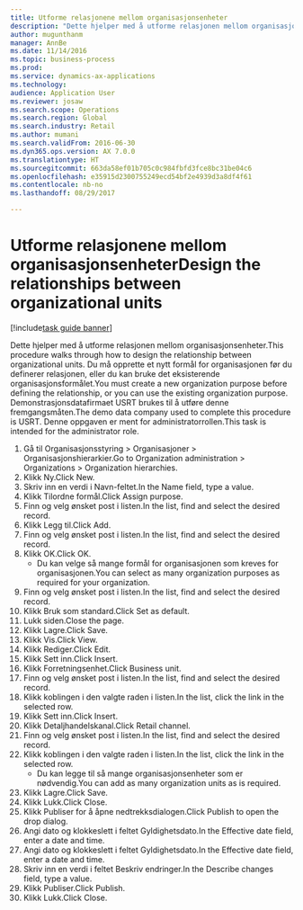 ```yaml
--- 
title: Utforme relasjonene mellom organisasjonsenheter
description: "Dette hjelper med å utforme relasjonen mellom organisasjonsenheter."
author: mugunthanm
manager: AnnBe
ms.date: 11/14/2016
ms.topic: business-process
ms.prod: 
ms.service: dynamics-ax-applications
ms.technology: 
audience: Application User
ms.reviewer: josaw
ms.search.scope: Operations
ms.search.region: Global
ms.search.industry: Retail
ms.author: mumani
ms.search.validFrom: 2016-06-30
ms.dyn365.ops.version: AX 7.0.0
ms.translationtype: HT
ms.sourcegitcommit: 663da58ef01b705c0c984fbfd3fce8bc31be04c6
ms.openlocfilehash: e35915d2300755249ecd54bf2e4939d3a8df4f61
ms.contentlocale: nb-no
ms.lasthandoff: 08/29/2017

---
```

# <a name="design-the-relationships-between-organizational-units"></a><span data-ttu-id="60d9b-103">Utforme relasjonene mellom organisasjonsenheter</span><span class="sxs-lookup"><span data-stu-id="60d9b-103">Design the relationships between organizational units</span></span>

[!include[task guide banner](../includes/task-guide-banner.md)]

<span data-ttu-id="60d9b-104">Dette hjelper med å utforme relasjonen mellom organisasjonsenheter.</span><span class="sxs-lookup"><span data-stu-id="60d9b-104">This procedure walks through how to design the relationship between organizational units.</span></span> <span data-ttu-id="60d9b-105">Du må opprette et nytt formål for organisasjonen før du definerer relasjonen, eller du kan bruke det eksisterende organisasjonsformålet.</span><span class="sxs-lookup"><span data-stu-id="60d9b-105">You must create a new organization purpose before defining the relationship, or you can use the existing organization purpose.</span></span> <span data-ttu-id="60d9b-106">Demonstrasjonsdatafirmaet USRT brukes til å utføre denne fremgangsmåten.</span><span class="sxs-lookup"><span data-stu-id="60d9b-106">The demo data company used to complete this procedure is USRT.</span></span> <span data-ttu-id="60d9b-107">Denne oppgaven er ment for administratorrollen.</span><span class="sxs-lookup"><span data-stu-id="60d9b-107">This task is intended for the administrator role.</span></span>

1. <span data-ttu-id="60d9b-108">Gå til Organisasjonsstyring > Organisasjoner > Organisasjonshierarkier.</span><span class="sxs-lookup"><span data-stu-id="60d9b-108">Go to Organization administration > Organizations > Organization hierarchies.</span></span>
2. <span data-ttu-id="60d9b-109">Klikk Ny.</span><span class="sxs-lookup"><span data-stu-id="60d9b-109">Click New.</span></span>
3. <span data-ttu-id="60d9b-110">Skriv inn en verdi i Navn-feltet.</span><span class="sxs-lookup"><span data-stu-id="60d9b-110">In the Name field, type a value.</span></span>
4. <span data-ttu-id="60d9b-111">Klikk Tilordne formål.</span><span class="sxs-lookup"><span data-stu-id="60d9b-111">Click Assign purpose.</span></span>
5. <span data-ttu-id="60d9b-112">Finn og velg ønsket post i listen.</span><span class="sxs-lookup"><span data-stu-id="60d9b-112">In the list, find and select the desired record.</span></span>
6. <span data-ttu-id="60d9b-113">Klikk Legg til.</span><span class="sxs-lookup"><span data-stu-id="60d9b-113">Click Add.</span></span>
7. <span data-ttu-id="60d9b-114">Finn og velg ønsket post i listen.</span><span class="sxs-lookup"><span data-stu-id="60d9b-114">In the list, find and select the desired record.</span></span>
8. <span data-ttu-id="60d9b-115">Klikk OK.</span><span class="sxs-lookup"><span data-stu-id="60d9b-115">Click OK.</span></span>
    * <span data-ttu-id="60d9b-116">Du kan velge så mange formål for organisasjonen som kreves for organisasjonen.</span><span class="sxs-lookup"><span data-stu-id="60d9b-116">You can select as many organization purposes as required for your organization.</span></span>  
9. <span data-ttu-id="60d9b-117">Finn og velg ønsket post i listen.</span><span class="sxs-lookup"><span data-stu-id="60d9b-117">In the list, find and select the desired record.</span></span>
10. <span data-ttu-id="60d9b-118">Klikk Bruk som standard.</span><span class="sxs-lookup"><span data-stu-id="60d9b-118">Click Set as default.</span></span>
11. <span data-ttu-id="60d9b-119">Lukk siden.</span><span class="sxs-lookup"><span data-stu-id="60d9b-119">Close the page.</span></span>
12. <span data-ttu-id="60d9b-120">Klikk Lagre.</span><span class="sxs-lookup"><span data-stu-id="60d9b-120">Click Save.</span></span>
13. <span data-ttu-id="60d9b-121">Klikk Vis.</span><span class="sxs-lookup"><span data-stu-id="60d9b-121">Click View.</span></span>
14. <span data-ttu-id="60d9b-122">Klikk Rediger.</span><span class="sxs-lookup"><span data-stu-id="60d9b-122">Click Edit.</span></span>
15. <span data-ttu-id="60d9b-123">Klikk Sett inn.</span><span class="sxs-lookup"><span data-stu-id="60d9b-123">Click Insert.</span></span>
16. <span data-ttu-id="60d9b-124">Klikk Forretningsenhet.</span><span class="sxs-lookup"><span data-stu-id="60d9b-124">Click Business unit.</span></span>
17. <span data-ttu-id="60d9b-125">Finn og velg ønsket post i listen.</span><span class="sxs-lookup"><span data-stu-id="60d9b-125">In the list, find and select the desired record.</span></span>
18. <span data-ttu-id="60d9b-126">Klikk koblingen i den valgte raden i listen.</span><span class="sxs-lookup"><span data-stu-id="60d9b-126">In the list, click the link in the selected row.</span></span>
19. <span data-ttu-id="60d9b-127">Klikk Sett inn.</span><span class="sxs-lookup"><span data-stu-id="60d9b-127">Click Insert.</span></span>
20. <span data-ttu-id="60d9b-128">Klikk Detaljhandelskanal.</span><span class="sxs-lookup"><span data-stu-id="60d9b-128">Click Retail channel.</span></span>
21. <span data-ttu-id="60d9b-129">Finn og velg ønsket post i listen.</span><span class="sxs-lookup"><span data-stu-id="60d9b-129">In the list, find and select the desired record.</span></span>
22. <span data-ttu-id="60d9b-130">Klikk koblingen i den valgte raden i listen.</span><span class="sxs-lookup"><span data-stu-id="60d9b-130">In the list, click the link in the selected row.</span></span>
    * <span data-ttu-id="60d9b-131">Du kan legge til så mange organisasjonsenheter som er nødvendig.</span><span class="sxs-lookup"><span data-stu-id="60d9b-131">You can add as many organization units as is required.</span></span>  
23. <span data-ttu-id="60d9b-132">Klikk Lagre.</span><span class="sxs-lookup"><span data-stu-id="60d9b-132">Click Save.</span></span>
24. <span data-ttu-id="60d9b-133">Klikk Lukk.</span><span class="sxs-lookup"><span data-stu-id="60d9b-133">Click Close.</span></span>
25. <span data-ttu-id="60d9b-134">Klikk Publiser for å åpne nedtrekksdialogen.</span><span class="sxs-lookup"><span data-stu-id="60d9b-134">Click Publish to open the drop dialog.</span></span>
26. <span data-ttu-id="60d9b-135">Angi dato og klokkeslett i feltet Gyldighetsdato.</span><span class="sxs-lookup"><span data-stu-id="60d9b-135">In the Effective date field, enter a date and time.</span></span>
27. <span data-ttu-id="60d9b-136">Angi dato og klokkeslett i feltet Gyldighetsdato.</span><span class="sxs-lookup"><span data-stu-id="60d9b-136">In the Effective date field, enter a date and time.</span></span>
28. <span data-ttu-id="60d9b-137">Skriv inn en verdi i feltet Beskriv endringer.</span><span class="sxs-lookup"><span data-stu-id="60d9b-137">In the Describe changes field, type a value.</span></span>
29. <span data-ttu-id="60d9b-138">Klikk Publiser.</span><span class="sxs-lookup"><span data-stu-id="60d9b-138">Click Publish.</span></span>
30. <span data-ttu-id="60d9b-139">Klikk Lukk.</span><span class="sxs-lookup"><span data-stu-id="60d9b-139">Click Close.</span></span>


